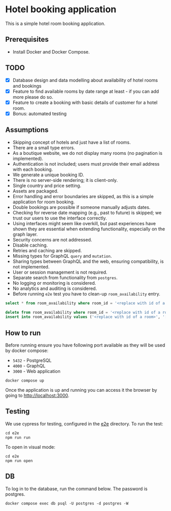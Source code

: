 # Hotel booking application

This is a simple hotel room booking application.

## Prerequisites

- Install Docker and Docker Compose.

## TODO

- [x] Database design and data modelling about availability of hotel rooms and bookings
- [x] Feature to find available rooms by date range at least - if you can add more please do so.
- [x] Feature to create a booking with basic details of customer for a hotel room.
- [x] Bonus: automated testing

## Assumptions

- Skipping concept of hotels and just have a list of rooms.
- There are a small type errors.
- As a boutique website, we do not display many rooms (no pagination is implemented).
- Authentication is not included; users must provide their email address with each booking.
- We generate a unique booking ID.
- There is no server-side rendering; it is client-only.
- Single country and price setting.
- Assets are packaged.
- Error handling and error boundaries are skipped, as this is a simple application for room booking.
- Double bookings are possible if someone manually adjusts dates.
- Checking for reverse date mapping (e.g., past to future) is skipped; we trust our users to use the interface correctly.
- Using interfaces might seem like overkill, but past experiences have shown they are essential when extending functionality, especially on the graph layer.
- Security concerns are not addressed.
- Disable caching.
- Retries and caching are skipped.
- Missing types for GraphQL `query` and `mutation`.
- Sharing types between GraphQL and the web, ensuring compatibility, is not implemented.
- User or session management is not required.
- Separate search from functionality from `postgres`.
- No logging or monitoring is considered.
- No analytics and auditing is considered.
- Before running `e2e` test you have to clean-up `room_availability` entry.

```sql
select * from room_availability where room_id = '<replace with id of a room>';

delete from room_availability where room_id = '<replace with id of a room>';
insert into room_availability values ('<replace with id of a room>', '[,]');
```

## How to run

Before running ensure you have following port available as they will be used by docker compose:

- `5432` - PostgreSQL
- `4000` - GraphQL
- `3000` - Web application

```shell
docker compose up
```

Once the application is up and running you can access it the browser by going to [http://localhost:3000](http://localhost:3000).

## Testing

We use cypress for testing, configured in the [e2e](./e2e) directory. To run the test:

```shell
cd e2e
npm run run
```

To open in visual mode:

```shell
cd e2e
npm run open
```

## DB

To log in to the database, run the command below. The password is postgres.

```shell
docker compose exec db psql -U postgres -d postgres -W
```
